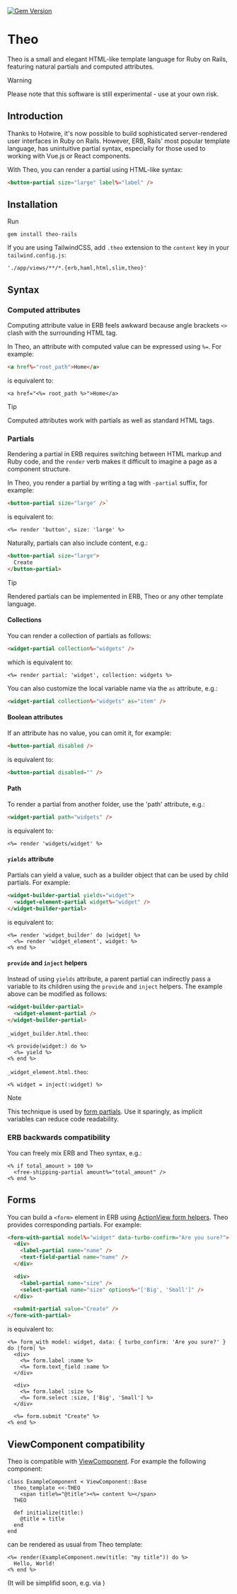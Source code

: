 [![Gem Version](https://badge.fury.io/rb/theo-rails.svg)](https://badge.fury.io/rb/theo-rails)

# Theo
Theo is a small and elegant HTML-like template language for Ruby on Rails, featuring natural partials and computed attributes.

> [!WARNING]
> Please note that this software is still experimental - use at your own risk.


## Introduction

Thanks to Hotwire, it's now possible to build sophisticated server-rendered user interfaces in Ruby on Rails. However, ERB, Rails' most popular template language, has unintuitive partial syntax, especially for those used to working with Vue.js or React components.

With Theo, you can render a partial using HTML-like syntax:
```html
<button-partial size="large" label%="label" />
```


## Installation

Run

    gem install theo-rails

If you are using TailwindCSS, add `.theo` extension to the `content` key in your `tailwind.config.js`:

    './app/views/**/*.{erb,haml,html,slim,theo}'


## Syntax


### Computed attributes

Computing attribute value in ERB feels awkward because angle brackets `<>` clash with the surrounding HTML tag.

In Theo, an attribute with computed value can be expressed using `%=`. For example:
```html
<a href%="root_path">Home</a>
```
is equivalent to:
```erb
<a href="<%= root_path %>">Home</a>
```
> [!TIP]  
> Computed attributes work with partials as well as standard HTML tags.


### Partials

Rendering a partial in ERB requires switching between HTML markup and Ruby code, and the `render` verb makes it difficult to imagine a page as a component structure.

In Theo, you render a partial by writing a tag with `-partial` suffix, for example:
```html
<button-partial size="large" />`
```
is equivalent to:
```erb
<%= render 'button', size: 'large' %>
```

Naturally, partials can also include content, e.g.:
```html
<button-partial size="large">
  Create
</button-partial>
```

> [!TIP]
> Rendered partials can be implemented in ERB, Theo or any other template language.


#### Collections

You can render a collection of partials as follows:
```html
<widget-partial collection%="widgets" />
```
which is equivalent to:
```erb
<%= render partial: 'widget', collection: widgets %>
```

You can also customize the local variable name via the `as` attribute, e.g.:
```html
<widget-partial collection%="widgets" as="item" />
```

#### Boolean attributes

If an attribute has no value, you can omit it, for example:
```html
<button-partial disabled />
```
is equivalent to:
```html
<button-partial disabled="" />
```


#### Path

To render a partial from another folder, use the 'path' attribute, e.g.:
```html
<widget-partial path="widgets" />
```
is equivalent to:
```erb
<%= render 'widgets/widget' %>
```


#### `yields` attribute

Partials can yield a value, such as a builder object that can be used by child partials. For example:
```html
<widget-builder-partial yields="widget">
  <widget-element-partial widget%="widget" />
</widget-builder-partial>
```
is equivalent to:
```erb
<%= render 'widget_builder' do |widget| %>
  <%= render 'widget_element', widget: %>
<% end %>
```

#### `provide` and `inject` helpers

Instead of using `yields` attribute, a parent partial can indirectly pass a variable to its children using the `provide` and `inject` helpers. The example above can be modified as follows:
```html
<widget-builder-partial>
  <widget-element-partial />
</widget-builder-partial>
```

`_widget_builder.html.theo`:
```erb
<% provide(widget:) do %>
  <%= yield %>
<% end %>
```

`_widget_element.html.theo`:
```erb
<% widget = inject(:widget) %>
```

> [!NOTE]
> This technique is used by [form partials](#form-partials). Use it sparingly, as implicit variables can reduce code readability. 


### ERB backwards compatibility

You can freely mix ERB and Theo syntax, e.g.:
```erb
<% if total_amount > 100 %>
  <free-shipping-partial amount%="total_amount" />
<% end %>
```


## Forms

You can build a `<form>` element in ERB using [ActionView form helpers](https://guides.rubyonrails.org/form_helpers.html). Theo provides corresponding partials. For example:
```html
<form-with-partial model%="widget" data-turbo-confirm="Are you sure?">
  <div>
    <label-partial name="name" />
    <text-field-partial name="name" />
  </div>

  <div>
    <label-partial name="size" />
    <select-partial name="size" options%="['Big', 'Small']" />
  </div>

  <submit-partial value="Create" />
</form-with-partial>
```
is equivalent to:
```erb
<%= form_with model: widget, data: { turbo_confirm: 'Are you sure?' } do |form| %>
  <div>
    <%= form.label :name %>
    <%= form.text_field :name %>
  </div>

  <div>
    <%= form.label :size %>
    <%= form.select :size, ['Big', 'Small'] %>
  </div>

  <%= form.submit "Create" %>
<% end %>
```

## ViewComponent compatibility

Theo is compatible with [ViewComponent](https://viewcomponent.org/). For example the following component:

```
class ExampleComponent < ViewComponent::Base
  theo_template <<-THEO
    <span title%="@title"><%= content %></span>
  THEO

  def initialize(title:)
    @title = title
  end
end
```
can be rendered as usual from Theo template:
```
<%= render(ExampleComponent.new(title: "my title")) do %>
  Hello, World!
<% end %>
```
(It will be simplifid soon, e.g. via <example-component title="my title" />)
